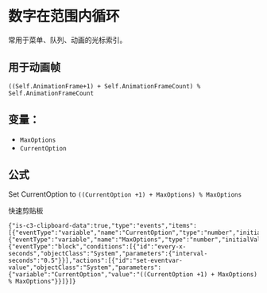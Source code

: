 # 数字在范围内循环

常用于菜单、队列、动画的光标索引。

## 用于动画帧
```
((Self.AnimationFrame+1) + Self.AnimationFrameCount) % Self.AnimationFrameCount
```

## 变量：
- ` MaxOptions `
- ` CurrentOption `

## 公式
Set CurrentOption to `((CurrentOption +1) + MaxOptions) % MaxOptions`

快速剪贴板
```
{"is-c3-clipboard-data":true,"type":"events","items":[{"eventType":"variable","name":"CurrentOption","type":"number","initialValue":"0","comment":"","isStatic":false,"isConstant":false},{"eventType":"variable","name":"MaxOptions","type":"number","initialValue":"3","comment":"","isStatic":false,"isConstant":false},{"eventType":"block","conditions":[{"id":"every-x-seconds","objectClass":"System","parameters":{"interval-seconds":"0.5"}}],"actions":[{"id":"set-eventvar-value","objectClass":"System","parameters":{"variable":"CurrentOption","value":"((CurrentOption +1) + MaxOptions) % MaxOptions"}}]}]}
```
